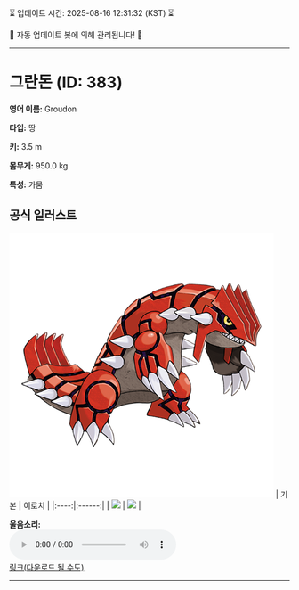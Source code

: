 
⏳ 업데이트 시간: 2025-08-16 12:31:32 (KST) ⏳

🤖 자동 업데이트 봇에 의해 관리됩니다! 🤖

---

# 그란돈 (ID: 383)
**영어 이름:** Groudon

**타입:** 땅

**키:** 3.5 m

**몸무게:** 950.0 kg

**특성:** 가뭄

## 공식 일러스트
![](https://raw.githubusercontent.com/PokeAPI/sprites/master/sprites/pokemon/other/official-artwork/383.png)
| 기본 | 이로치 |
|:----:|:------:|
| <img src="http://play.pokemonshowdown.com/sprites/ani/groudon.gif" width="200"> | <img src="http://play.pokemonshowdown.com/sprites/ani-shiny/groudon.gif" width="200"> |

**울음소리:**<br><audio controls src="https://raw.githubusercontent.com/PokeAPI/cries/main/cries/pokemon/latest/383.ogg"></audio><br> [링크(다운로드 될 수도)](https://raw.githubusercontent.com/PokeAPI/cries/main/cries/pokemon/latest/383.ogg)


---
